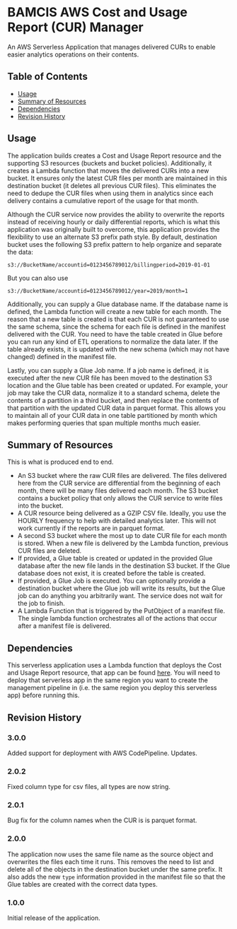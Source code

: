 # BAMCIS AWS Cost and Usage Report (CUR) Manager
An AWS Serverless Application that manages delivered CURs to enable easier analytics operations on their contents.

## Table of Contents
- [Usage](#usage)
- [Summary of Resources](#summary-of-resources)
- [Dependencies](#dependencies)
- [Revision History](#revision-history)

## Usage
The application builds creates a Cost and Usage Report resource and the supporting S3 resources (buckets and bucket policies). Additionally, it creates a Lambda function that moves the delivered CURs into a new bucket. It ensures only the latest CUR files per month are maintained in this destination bucket (it deletes all previous CUR files). This eliminates the need to dedupe the CUR files when using them in analytics since each delivery contains a cumulative report of the usage for that month. 

Although the CUR service now provides the ability to overwrite the reports instead of receiving hourly or daily differential reports, which is what this application was originally built to overcome, this application provides the flexibility to use an alternate S3 prefix path style. By default, destination bucket uses the following S3 prefix pattern to help organize and separate the data:

    s3://BucketName/accountid=0123456789012/billingperiod=2019-01-01

But you can also use

    s3://BucketName/accountid=0123456789012/year=2019/month=1

Additionally, you can supply a Glue database name. If the database name is defined, the Lambda function will create a new table for each month. The reason that a new table is created is that each CUR is not guaranteed to use the same schema, since the schema for each file is defined in the manifest delivered with the CUR. You need to have the table created in Glue before you can run any kind of ETL operations to normalize the data later. If the table already exists, it is updated with the new schema (which may not have changed) defined in the manifest file.

Lastly, you can supply a Glue Job name. If a job name is defined, it is executed after the new CUR file has been moved to the destination S3 location and the Glue table has been created or updated. For example, your job may take the CUR data, normalize it to a standard schema, delete the contents of a partition in a third bucket, and then replace the contents of that partition with the updated CUR data in parquet format. This allows you to maintain all of your CUR data in one table partitioned by month which makes performing queries that span multiple months much easier.

## Summary of Resources
This is what is produced end to end.

+ An S3 bucket where the raw CUR files are delivered. The files delivered here from the CUR service are differential from the beginning of each month, there will be many files delivered each month. The S3 bucket contains a bucket policy that only allows the CUR service to write files into the bucket.
+ A CUR resource being delivered as a GZIP CSV file. Ideally, you use the HOURLY frequency to help with detailed analytics later. This will not work currently if the reports are in parquet format.
+ A second S3 bucket where the most up to date CUR file for each month is stored. When a new file is delivered by the Lambda function, previous CUR files are deleted. 
+ If provided, a Glue table is created or updated in the provided Glue database after the new file lands in the destination S3 bucket. If the Glue database does not exist, it is created before the table is created.
+ If provided, a Glue Job is executed. You can optionally provide a destination bucket where the Glue job will write its results, but the Glue job can do anything you arbitrarily want. The service does not wait for the job to finish.
+ A Lambda Function that is triggered by the PutObject of a manifest file. The single lambda function orchestrates all of the actions that occur after a manifest file is delivered.

 ## Dependencies

This serverless application uses a Lambda function that deploys the Cost and Usage Report resource, that
app can be found [here](https://github.com/bamcis-io/AWSCostAndUsageReport). You will need to deploy that serverless app
in the same region you want to create the management pipeline in (i.e. the same region you deploy this serverless app) before
running this. 

## Revision History

### 3.0.0
Added support for deployment with AWS CodePipeline. Updates.

### 2.0.2
Fixed column type for csv files, all types are now string.

### 2.0.1
Bug fix for the column names when the CUR is is parquet format.

### 2.0.0
The application now uses the same file name as the source object and overwrites the files each time it runs. This removes the need to list and delete all of the objects in the destination bucket under the same prefix. It also adds the new `type` information provided in the manifest file so that the Glue tables are created with the correct data types.

### 1.0.0
Initial release of the application.

